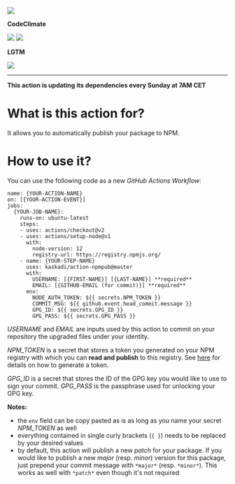 ![](https://img.shields.io/github/workflow/status/kaskadi/action-npmpub/update?label=dependencies%20updated&logo=npm)

**CodeClimate**

[![](https://img.shields.io/codeclimate/maintainability/kaskadi/action-npmpub?label=maintainability&logo=Code%20Climate)](https://codeclimate.com/github/kaskadi/action-npmpub)
[![](https://img.shields.io/codeclimate/tech-debt/kaskadi/action-npmpub?label=technical%20debt&logo=Code%20Climate)](https://codeclimate.com/github/kaskadi/action-npmpub)
<!-- [![](https://img.shields.io/codeclimate/coverage/kaskadi/action-npmpub?label=test%20coverage&logo=Code%20Climate)](https://codeclimate.com/github/kaskadi/action-npmpub) -->

**LGTM**

[![](https://img.shields.io/lgtm/grade/javascript/github/kaskadi/action-npmpub?label=code%20quality&logo=lgtm)](https://lgtm.com/projects/g/kaskadi/action-npmpub/?mode=list)

***

**This action is updating its dependencies every Sunday at 7AM CET**

# What is this action for?

It allows you to automatically publish your package to NPM.

# How to use it?

You can use the following code as a new _GitHub Actions Workflow_:

```
name: {YOUR-ACTION-NAME}
on: [{YOUR-ACTION-EVENT}]
jobs:
  {YOUR-JOB-NAME}:
    runs-on: ubuntu-latest
    steps:
    - uses: actions/checkout@v2
    - uses: actions/setup-node@v1
      with:
        node-version: 12
        registry-url: https://registry.npmjs.org/
    - name: {YOUR-STEP-NAME}
      uses: kaskadi/action-npmpub@master
      with:
        USERNAME: [{FIRST-NAME}] [{LAST-NAME}] **required**
        EMAIL: [{GITHUB-EMAIL (for commit)}] **required**
      env:
        NODE_AUTH_TOKEN: ${{ secrets.NPM_TOKEN }}
        COMMIT_MSG: ${{ github.event.head_commit.message }}
        GPG_ID: ${{ secrets.GPG_ID }}
        GPG_PASS: ${{ secrets.GPG_PASS }}
```

_USERNAME_ and _EMAIL_ are inputs used by this action to commit on your repository the upgraded files under your identity.

_NPM_TOKEN_ is a secret that stores a token you generated on your NPM registry with which you can **read and publish** to this registry.
See [here](https://docs.npmjs.com/creating-and-viewing-authentication-tokens) for details on how to generate a token.

_GPG_ID_ is a secret that stores the ID of the GPG key you would like to use to sign your commit.
_GPG_PASS_ is the passphrase used for unlocking your GPG key.

**Notes:**
- the `env` field can be copy pasted as is as long as you name your secret _NPM_TOKEN_ as well
- everything contained in single curly brackets (`{ }`) needs to be replaced by your desired values
- by default, this action will publish a new _patch_ for your package. If you would like to publish a new _major_ (resp. _minor_) version for this package, just prepend your commit message with `*major*` (resp. `*minor*`). This works as well with `*patch*` even though it's not required
